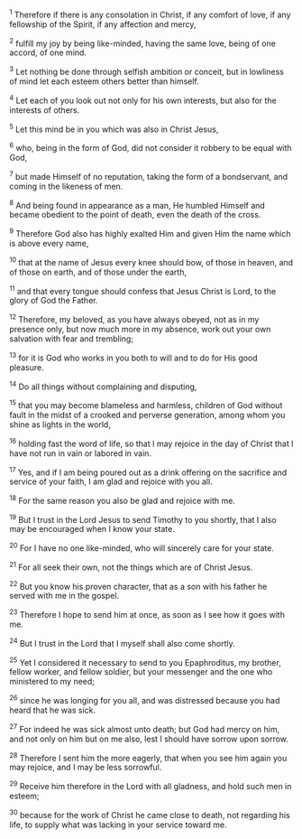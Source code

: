 <sup>1</sup> 
Therefore if there is any consolation in Christ, if any comfort of love, if any fellowship of the Spirit, if any affection and mercy, 

<sup>2</sup> 
fulfill my joy by being like-minded, having the same love, being of one accord, of one mind. 

<sup>3</sup> 
Let nothing be done through selfish ambition or conceit, but in lowliness of mind let each esteem others better than himself. 

<sup>4</sup> 
Let each of you look out not only for his own interests, but also for the interests of others.

<sup>5</sup> 
Let this mind be in you which was also in Christ Jesus, 

<sup>6</sup> 
who, being in the form of God, did not consider it robbery to be equal with God, 

<sup>7</sup> 
but made Himself of no reputation, taking the form of a bondservant, and coming in the likeness of men. 

<sup>8</sup> 
And being found in appearance as a man, He humbled Himself and became obedient to the point of death, even the death of the cross. 

<sup>9</sup> 
Therefore God also has highly exalted Him and given Him the name which is above every name, 

<sup>10</sup> 
that at the name of Jesus every knee should bow, of those in heaven, and of those on earth, and of those under the earth, 

<sup>11</sup> 
and that every tongue should confess that Jesus Christ is Lord, to the glory of God the Father.

<sup>12</sup> 
Therefore, my beloved, as you have always obeyed, not as in my presence only, but now much more in my absence, work out your own salvation with fear and trembling; 

<sup>13</sup> 
for it is God who works in you both to will and to do for His good pleasure. 

<sup>14</sup> 
Do all things without complaining and disputing, 

<sup>15</sup> 
that you may become blameless and harmless, children of God without fault in the midst of a crooked and perverse generation, among whom you shine as lights in the world, 

<sup>16</sup> 
holding fast the word of life, so that I may rejoice in the day of Christ that I have not run in vain or labored in vain. 

<sup>17</sup> 
Yes, and if I am being poured out as a drink offering on the sacrifice and service of your faith, I am glad and rejoice with you all. 

<sup>18</sup> 
For the same reason you also be glad and rejoice with me.

<sup>19</sup> 
But I trust in the Lord Jesus to send Timothy to you shortly, that I also may be encouraged when I know your state. 

<sup>20</sup> 
For I have no one like-minded, who will sincerely care for your state. 

<sup>21</sup> 
For all seek their own, not the things which are of Christ Jesus. 

<sup>22</sup> 
But you know his proven character, that as a son with his father he served with me in the gospel. 

<sup>23</sup> 
Therefore I hope to send him at once, as soon as I see how it goes with me. 

<sup>24</sup> 
But I trust in the Lord that I myself shall also come shortly.

<sup>25</sup> 
Yet I considered it necessary to send to you Epaphroditus, my brother, fellow worker, and fellow soldier, but your messenger and the one who ministered to my need; 

<sup>26</sup> 
since he was longing for you all, and was distressed because you had heard that he was sick. 

<sup>27</sup> 
For indeed he was sick almost unto death; but God had mercy on him, and not only on him but on me also, lest I should have sorrow upon sorrow. 

<sup>28</sup> 
Therefore I sent him the more eagerly, that when you see him again you may rejoice, and I may be less sorrowful. 

<sup>29</sup> 
Receive him therefore in the Lord with all gladness, and hold such men in esteem; 

<sup>30</sup> 
because for the work of Christ he came close to death, not regarding his life, to supply what was lacking in your service toward me.